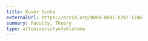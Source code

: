 ```yaml
---
title: Kuver Sinha
externalUrl: https://orcid.org/0000-0001-8297-1246
summary: Faculty, Theory
type: altuniversityofoklahoma
---
```

